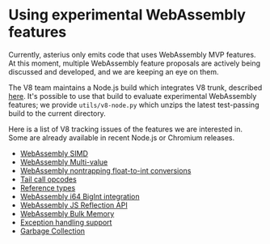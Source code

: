 # Using experimental WebAssembly features

Currently, asterius only emits code that uses WebAssembly MVP features. At this moment, multiple WebAssembly feature proposals are actively being discussed and developed, and we are keeping an eye on them.

The V8 team maintains a Node.js build which integrates V8 trunk, described [here](https://v8.dev/docs/node-next-generation). It's possible to use that build to evaluate experimental WebAssembly features; we provide `utils/v8-node.py` which unzips the latest test-passing build to the current directory.

Here is a list of V8 tracking issues of the features we are interested in. Some are already available in recent Node.js or Chromium releases.

* [WebAssembly SIMD](https://bugs.chromium.org/p/v8/issues/detail?id=6020)
* [WebAssembly Multi-value](https://bugs.chromium.org/p/v8/issues/detail?id=6672)
* [WebAssembly nontrapping float-to-int conversions](https://bugs.chromium.org/p/v8/issues/detail?id=7226)
* [Tail call opcodes](https://bugs.chromium.org/p/v8/issues/detail?id=7431)
* [Reference types](https://bugs.chromium.org/p/v8/issues/detail?id=7581)
* [WebAssembly i64 BigInt integration](https://bugs.chromium.org/p/v8/issues/detail?id=7741)
* [WebAssembly JS Reflection API](https://bugs.chromium.org/p/v8/issues/detail?id=7742)
* [WebAssembly Bulk Memory](https://bugs.chromium.org/p/v8/issues/detail?id=7747)
* [Exception handling support](https://bugs.chromium.org/p/v8/issues/detail?id=8091)
* [Garbage Collection](https://bugs.chromium.org/p/v8/issues/detail?id=8217)
